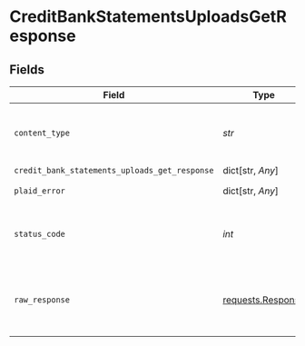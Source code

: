 # CreditBankStatementsUploadsGetResponse


## Fields

| Field                                                                                 | Type                                                                                  | Required                                                                              | Description                                                                           |
| ------------------------------------------------------------------------------------- | ------------------------------------------------------------------------------------- | ------------------------------------------------------------------------------------- | ------------------------------------------------------------------------------------- |
| `content_type`                                                                        | *str*                                                                                 | :heavy_check_mark:                                                                    | HTTP response content type for this operation                                         |
| `credit_bank_statements_uploads_get_response`                                         | dict[str, *Any*]                                                                      | :heavy_minus_sign:                                                                    | OK                                                                                    |
| `plaid_error`                                                                         | dict[str, *Any*]                                                                      | :heavy_minus_sign:                                                                    | Error response.                                                                       |
| `status_code`                                                                         | *int*                                                                                 | :heavy_check_mark:                                                                    | HTTP response status code for this operation                                          |
| `raw_response`                                                                        | [requests.Response](https://requests.readthedocs.io/en/latest/api/#requests.Response) | :heavy_minus_sign:                                                                    | Raw HTTP response; suitable for custom response parsing                               |
